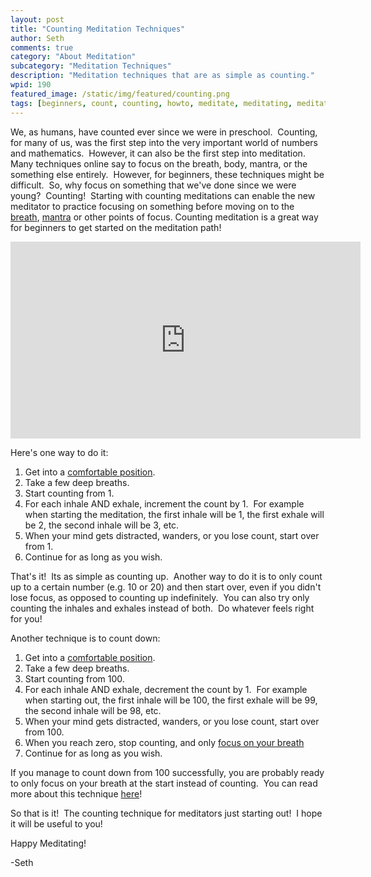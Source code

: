 ```yaml
---
layout: post
title: "Counting Meditation Techniques"
author: Seth
comments: true
category: "About Meditation"
subcategory: "Meditation Techniques"
description: "Meditation techniques that are as simple as counting."
wpid: 190
featured_image: /static/img/featured/counting.png
tags: [beginners, count, counting, howto, meditate, meditating, meditation, numbers, repeat, starting, technique, video, YouTube]
---
```


We, as humans, have counted ever since we were in preschool.  Counting, for many of us, was the first step into the very important world of numbers and mathematics.  However, it can also be the first step into meditation.  Many techniques online say to focus on the breath, body, mantra, or the something else entirely.  However, for beginners, these techniques might be difficult.  So, why focus on something that we've done since we were young?  Counting!  Starting with counting meditations can enable the new meditator to practice focusing on something before moving on to the [breath](/posts/about-meditation/meditation-techniques/focusing-on-the-breath/), [mantra](/posts/about-meditation/meditation-techniques/mantra-meditation/) or other points of focus. Counting meditation is a great way for beginners to get started on the meditation path!

<!--more-->

<iframe src="https://www.youtube.com/embed/7kKVQGvg1dU" width="560" height="315" frameborder="0" allowfullscreen="allowfullscreen"></iframe>

Here's one way to do it:

1. Get into a [comfortable position](/posts/about-meditation/meditation-tips/meditation-postures/).
1. Take a few deep breaths.
1. Start counting from 1.
1. For each inhale AND exhale, increment the count by 1.  For example when starting the meditation, the first inhale will be 1, the first exhale will be 2, the second inhale will be 3, etc.
1. When your mind gets distracted, wanders, or you lose count, start over from 1.
1. Continue for as long as you wish.

That's it!  Its as simple as counting up.  Another way to do it is to only count up to a certain number (e.g. 10 or 20) and then start over, even if you didn't lose focus, as opposed to counting up indefinitely.  You can also try only counting the inhales and exhales instead of both.  Do whatever feels right for you!

Another technique is to count down:

1. Get into a [comfortable position](/posts/about-meditation/meditation-tips/meditation-postures/).
1. Take a few deep breaths.
1. Start counting from 100.
1. For each inhale AND exhale, decrement the count by 1.  For example when starting out, the first inhale will be 100, the first exhale will be 99, the second inhale will be 98, etc.
1. When your mind gets distracted, wanders, or you lose count, start over from 100.
1. When you reach zero, stop counting, and only [focus on your breath]((/posts/about-meditation/meditation-techniques/focusing-on-the-breath/))
1. Continue for as long as you wish.

If you manage to count down from 100 successfully, you are probably ready to only focus on your breath at the start instead of counting.  You can read more about this technique [here]((/posts/about-meditation/meditation-techniques/focusing-on-the-breath/))!

So that is it!  The counting technique for meditators just starting out!  I hope it will be useful to you!

Happy Meditating!

-Seth
